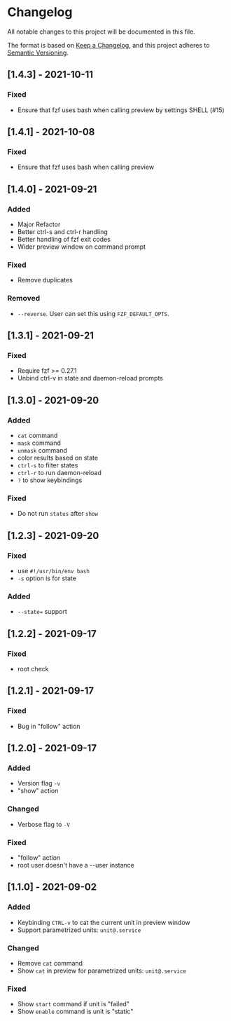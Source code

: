 # Changelog

All notable changes to this project will be documented in this file.

The format is based on [Keep a Changelog](https://keepachangelog.com/en/1.0.0/),
and this project adheres to [Semantic Versioning](https://semver.org/spec/v2.0.0.html).

## [1.4.3] - 2021-10-11

### Fixed

- Ensure that fzf uses bash when calling preview by settings SHELL (#15)

## [1.4.1] - 2021-10-08

### Fixed

- Ensure that fzf uses bash when calling preview

## [1.4.0] - 2021-09-21

### Added

- Major Refactor
- Better ctrl-s and ctrl-r handling
- Better handling of fzf exit codes
- Wider preview window on command prompt

### Fixed

- Remove duplicates

### Removed

- `--reverse`. User can set this using `FZF_DEFAULT_OPTS`.

## [1.3.1] - 2021-09-21

### Fixed

- Require fzf >= 0.27.1
- Unbind ctrl-v in state and daemon-reload prompts

## [1.3.0] - 2021-09-20

### Added

- `cat` command
- `mask` command
- `unmask` command
- color results based on state
- `ctrl-s` to filter states
- `ctrl-r` to run daemon-reload
- `?` to show keybindings

### Fixed

- Do not run `status` after `show`

## [1.2.3] - 2021-09-20

### Fixed

- use `#!/usr/bin/env bash`
- `-s` option is for state

### Added

- `--state=` support

## [1.2.2] - 2021-09-17

### Fixed

- root check

## [1.2.1] - 2021-09-17

### Fixed

- Bug in "follow" action

## [1.2.0] - 2021-09-17

### Added

- Version flag `-v`
- "show" action

### Changed

- Verbose flag to `-V`

### Fixed

- "follow" action
- root user doesn't have a --user instance

## [1.1.0] - 2021-09-02

### Added

- Keybinding `CTRL-v` to cat the current unit in preview window
- Support parametrized units: `unit@.service`

### Changed

- Remove `cat` command
- Show `cat` in preview for parametrized units: `unit@.service`

### Fixed

- Show `start` command if unit is "failed"
- Show `enable` command is unit is "static"
